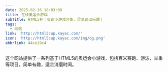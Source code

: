 ```yaml
---
date: 2025-02-16 18:03:08
title: 在线奥运会游戏
subTitle: HTML5杯：奥运小游戏合集，尽享运动乐趣！
tags:
  - 网站
link: 'http://html5cup.kayac.com/'
icon: 'http://html5cup.kayac.com/img/og.png'
abbrlink: 44ce19c4
---
```


这个网站提供了一系列基于HTML5的奥运会小游戏，包括百米赛跑、游泳、举重等项目，简单有趣，适合消磨时间。